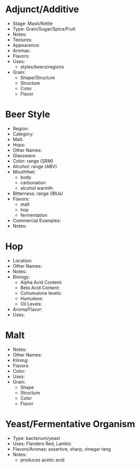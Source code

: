 # Adjunct/Additive
* Stage: Mash/Kettle
* Type: Grain/Sugar/Spice/Fruit
* Notes:
* Textures: 
* Appearance: 
* Aromas: 
* Flavors: 
* Uses:
	* styles/beers/regions
* Grain:
	* Shape/Structure
	* Structure
	* Color
	* Flavor
# Beer Style
* Region:
* Category:
* Malt:
* Hops: 
* Other Names:
* Glassware: 
* Color: range (SRM)
* Alcohol: range (ABV)
* Mouthfeel: 
	* body
	* carbonation
	* alcohol warmth
* Bitterness: range (IBUs)
* Flavors: 
	* malt
	* hop
	* fermentation
* Commercial Examples:
* Notes:

# Hop
* Location: 
* Other Names:
* Notes:
* Biology:
	* Alpha Acid Content:
	* Beta Acid Content: 
	* Cohumulone levels: 
	* Humulene: 
	* Oil Levels:
* Aroma/Flavor: 
* Uses:
# Malt
* Notes:
* Other Names:
* Kilning: 
* Flavors: 
* Color: 
* Uses:
* Grain:
	* Shape
	* Structure
	* Color
	* Flavor

# Yeast/Fermentative Organism
* Type: bacterium/yeast
* Uses: Flanders Red, Lambic
* Flavors/Aromas: assertive, sharp, vinegar tang
* Notes:
	* produces acetic acid